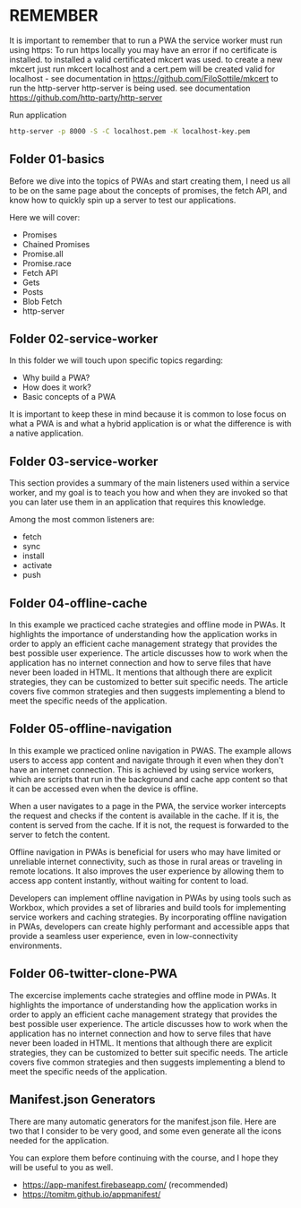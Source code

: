 

# REMEMBER
It is important to remember that to run a PWA the service worker must run using https:
To run https locally you may have an error if no certificate is installed. 
to installed a valid certificated mkcert was used.
to create a new mkcert just run mkcert localhost and a cert.pem will be created valid for localhost - see documentation in https://github.com/FiloSottile/mkcert
to run the http-server http-server is being used. see documentation https://github.com/http-party/http-server

Run application


```sh
http-server -p 8000 -S -C localhost.pem -K localhost-key.pem
```


## Folder 01-basics

Before we dive into the topics of PWAs and start creating them, I need us all to be on the same page about the concepts of promises, the fetch API, and know how to quickly spin up a server to test our applications.

Here we will cover:

- Promises
- Chained Promises
- Promise.all
- Promise.race
- Fetch API
- Gets
- Posts
- Blob Fetch
- http-server

## Folder 02-service-worker
In this folder we will touch upon specific topics regarding:

- Why build a PWA?
- How does it work?
- Basic concepts of a PWA

It is important to keep these in mind because it is common to lose focus on what a PWA is and what a hybrid application is or what the difference is with a native application.


## Folder 03-service-worker

This section provides a summary of the main listeners used within a service worker, and my goal is to teach you how and when they are invoked so that you can later use them in an application that requires this knowledge.

Among the most common listeners are:

- fetch
- sync
- install
- activate
- push

## Folder 04-offline-cache

In this example we practiced cache strategies and offline mode in PWAs. It highlights the importance of understanding how the application works in order to apply an efficient cache management strategy that provides the best possible user experience. The article discusses how to work when the application has no internet connection and how to serve files that have never been loaded in HTML. It mentions that although there are explicit strategies, they can be customized to better suit specific needs. The article covers five common strategies and then suggests implementing a blend to meet the specific needs of the application.

## Folder 05-offline-navigation

In this example we practiced online navigation in PWAS. The example allows users to access app content and navigate through it even when they don't have an internet connection. This is achieved by using service workers, which are scripts that run in the background and cache app content so that it can be accessed even when the device is offline.

When a user navigates to a page in the PWA, the service worker intercepts the request and checks if the content is available in the cache. If it is, the content is served from the cache. If it is not, the request is forwarded to the server to fetch the content.

Offline navigation in PWAs is beneficial for users who may have limited or unreliable internet connectivity, such as those in rural areas or traveling in remote locations. It also improves the user experience by allowing them to access app content instantly, without waiting for content to load.

Developers can implement offline navigation in PWAs by using tools such as Workbox, which provides a set of libraries and build tools for implementing service workers and caching strategies. By incorporating offline navigation in PWAs, developers can create highly performant and accessible apps that provide a seamless user experience, even in low-connectivity environments.


## Folder 06-twitter-clone-PWA

The excercise implements cache strategies and offline mode in PWAs. It highlights the importance of understanding how the application works in order to apply an efficient cache management strategy that provides the best possible user experience. The article discusses how to work when the application has no internet connection and how to serve files that have never been loaded in HTML. It mentions that although there are explicit strategies, they can be customized to better suit specific needs. The article covers five common strategies and then suggests implementing a blend to meet the specific needs of the application.

## Manifest.json Generators

There are many automatic generators for the manifest.json file. Here are two that I consider to be very good, and some even generate all the icons needed for the application.

You can explore them before continuing with the course, and I hope they will be useful to you as well.

- https://app-manifest.firebaseapp.com/ (recommended)
- https://tomitm.github.io/appmanifest/
